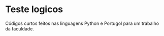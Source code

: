 # Teste logicos
Códigos curtos feitos nas linguagens Python e Portugol para um trabalho da faculdade.
